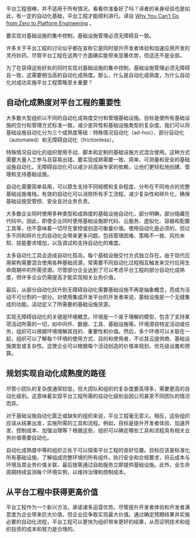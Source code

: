 <!-- 
# 平台工程不能从零开始
https://cdn.thenewstack.io/media/2023/09/84ca5d44-superhero-534120_1280-1024x669.jpg
Feature Image by alan9187 from Pixabay.
-->

平台工程很棒，并不适用于所有情况，看看你准备好了吗？译者的亲身经验也是如此，有一定的自动化基础，平台工程才能顺利进行。译自 [Why You Can’t Go from Zero to Platform Engineering](https://thenewstack.io/why-you-cant-go-from-zero-to-platform-engineering/) 。

要实现对基础设施的集中控制，基础设施管理必须无障碍且一致。

许多关于平台工程的讨论似乎都在宣称它是同时提升开发者体验和加速应用开发的灵丹妙药。尽管平台工程在这两个方面确实能带来显著优势，但这还不是全部。

为了在获得这些好处的同时实现对基础设施的集中控制，基础设施管理必须无障碍且一致，这需要相当高的自动化成熟度。那么，什么是自动化成熟度，为什么自动化对成功实施平台工程策略至关重要？

## 自动化成熟度对平台工程的重要性

大多数大型组织以不同的自动化成熟度交付和管理基础设施。目标是使所有基础设施的交付和管理方式标准一致，减少差异性和基础设施类型的复杂度。我们可以将基础设施自动化分为三个成熟度等级：特殊情况自动化（ad-hoc）、部分自动化（automated）和无障碍自动化（frictionless）。

特殊情况自动化的组织使用手动、脚本和定制的基础设施方式混合使用。这种方式需要大量人工参与且容易出错。要实现成熟需要一致、简单、可测量和安全的基础设施自动化，无障碍自动化可以减少对高端专家的依赖，让他们更轻松地创建、管理和支持基础设施。

自动化需要简单易用，可以原生支持不同规模和复杂程度、分布在不同地点的完整基础设施堆栈。有效的自动化可以消除所有手工流程，减少复杂性和碎片化，确保基础设施受管控、安全且对业务负责。

大多数企业同时使用多种类型和成熟度的基础设施自动化，部分明确，部分隐藏在代码中。因此，即使企业同时使用基础设施即代码、云服务、虚拟化、容器和配置工具等，也不意味着一切尽在掌控或创造可衡量价值。使用自动化是必须的，但过多不同和碎片化的自动化会带来更多问题。包括管理困难、策略不一致、风险未知、技能要求增加，以及调试和支持自动化的难度。

太多自动化工具会造成自动化孤岛，每个基础设施交付方式独立存在。由于现代应用架构需要混合使用各种基础资源，常需要不同自动化过程相互触发来交付应用生命周期中的所需资源。尽管部分企业达到了可以考虑平台工程的部分自动化成熟度，但许多企业仍需提高才能实现相关业务价值。

最后，从部分自动化跃升到无障碍自动化需要基础设施不再是抽象概念，而成为活动不可分割的一部分。对使用集成开发平台的开发者来说，基础设施是一个无缝集成的功能。活动定义了所需要的基础设施资源。

实现无障碍自动化的关键是环境概念。环境是一个易于理解的模型，包含了支持某项活动所需的一切，如中间件、数据、工具、基础设施等。环境源自特定活动或任务，组织可以根据环境理解其目的、重要性和价值。然后，多个环境可以关联在一起，组织可以了解每个环境的使用方式、目的和使用者，不论其云提供商、基础设施类型或复杂性。这使企业可以根据每个活动创造的价值来规划、优先级设置和预算。

## 规划实现自动化成熟度的路径

尽管小团队的复杂度通常较低，但大团队和组织的复杂度要高得多，需要更高的自动化级别。这意味着实现平台工程所需的自动化级别会因公司甚至不同团队的情况而异。

对于基础设施自动化匮乏或缺失的组织来说，平台工程毫无意义。相反，这些组织应该从结果出发，实施所需的工具和流程。例如，目标是提升开发者体验、加速开发、控制成本、加强治理等？根据这些，组织可以确定哪些工具和流程具有相关业务价值需要自动化。

自动化成熟度中等的组织正处于可以探索平台工程的良好位置。目标应该是标准化所有基础设施，了解组成完整环境的所有组件，执行安全和合规要求，将云成本与环境及其业务价值关联，最后按需通过自助服务立即提供基础设施。此外，全生命周期持续监测每个环境实例，以维持治理和控制成本。

## 从平台工程中获得更高价值

平台工程作为一个新兴方法，承诺诸多运营优势。尽管提升开发者体验和开发者满意度为企业带来巨大价值，但企业应争取实现最大价值。通过确定预期结果并实施必要的自动化流程，平台工程可以更快为组织带来更好的结果，从而证明技术和组织投资的成本和努力是合理的。
